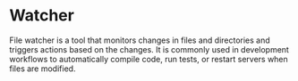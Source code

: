 # Watcher

File watcher is a tool that monitors changes in files and directories and triggers actions based on the changes. It is commonly used in development workflows to automatically compile code, run tests, or restart servers when files are modified.
